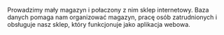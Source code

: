 Prowadzimy mały magazyn i połaczony z nim sklep internetowy. Baza danych pomaga nam organizować magazyn, pracę osób zatrudnionych i obsługuje nasz sklep, który funkcjonuje jako aplikacja webowa.
